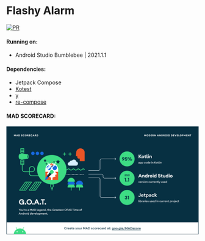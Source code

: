 Flashy Alarm
============

[![PR](https://github.com/whyrising/flashy-alarm/actions/workflows/PR.yml/badge.svg)](https://github.com/whyrising/flashy-alarm/actions/workflows/PR.yml)

#### Running on:

* Android Studio Bumblebee | 2021.1.1

#### Dependencies:

* Jetpack Compose
* [Kotest](https://kotest.io/)
* [y](https://github.com/whyrising/y)
* [re-compose](https://github.com/whyrising/re-compose)

#### MAD SCORECARD:

![summary](docs/mad_scorecard/summary.png)
